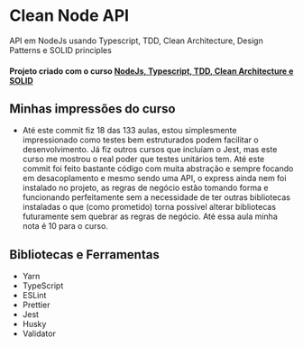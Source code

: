 # Clean Node API
API em NodeJs usando Typescript, TDD, Clean Architecture, Design Patterns e SOLID principles

#### Projeto criado com o curso [NodeJs, Typescript, TDD, Clean Architecture e SOLID](https://www.udemy.com/course/tdd-com-mango/?referralCode=B53CE5CA2B9AFA5A6FA1)

## Minhas impressões do curso

* Até este commit fiz 18 das 133 aulas, estou simplesmente impressionado como testes bem estruturados podem facilitar o desenvolvimento. Já fiz outros cursos que incluíam o Jest, mas este curso me mostrou o real poder que testes unitários tem. Até este commit foi feito bastante código com muita abstração e sempre focando em desacoplamento e mesmo sendo uma API, o express ainda nem foi instalado no projeto, as regras de negócio estão tomando forma e funcionando perfeitamente sem a necessidade de ter outras bibliotecas instaladas o que (como prometido) torna possível alterar bibliotecas futuramente sem quebrar as regras de negócio. Até essa aula minha nota é 10 para o curso.

## Bibliotecas e Ferramentas
* Yarn
* TypeScript
* ESLint
* Prettier
* Jest
* Husky
* Validator
